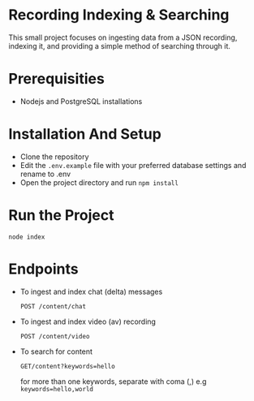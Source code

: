 # Recording Indexing & Searching
This small project focuses on ingesting data from a JSON recording, indexing it, and providing a simple method of searching through it.

# Prerequisities
- Nodejs and PostgreSQL installations

# Installation And Setup
- Clone the repository 
- Edit the `.env.example` file with your preferred database settings and rename to .env
- Open the project directory and run `npm install`

# Run the Project
`node index`


# Endpoints
- To ingest and index chat (delta) messages

  `POST /content/chat`
  
 - To ingest and index video (av) recording
  
    `POST /content/video`
  
 - To search for content
 
    `GET/content?keywords=hello`
  
    for more than one keywords, separate with coma (,) e.g `keywords=hello,world`
  
  


